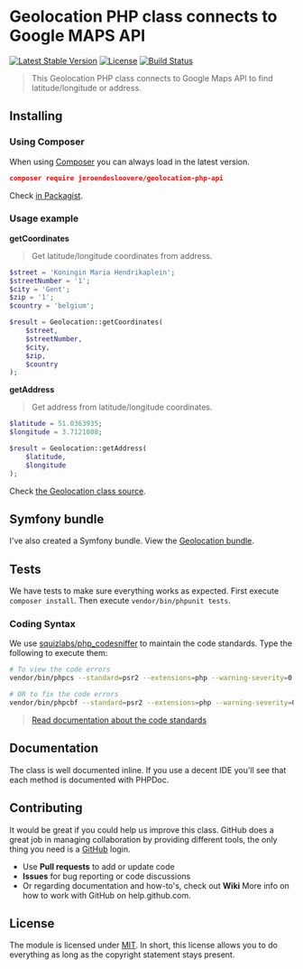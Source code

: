 # Geolocation PHP class connects to Google MAPS API
[![Latest Stable Version](http://img.shields.io/packagist/v/jeroendesloovere/geolocation-php-api.svg)](https://packagist.org/packages/jeroendesloovere/geolocation-php-api)
[![License](http://img.shields.io/badge/license-MIT-lightgrey.svg)](https://github.com/jeroendesloovere/geolocation-php-api/blob/master/LICENSE)
[![Build Status](http://img.shields.io/travis/jeroendesloovere/geolocation-php-api.svg)](https://travis-ci.org/jeroendesloovere/geolocation-php-api)

> This Geolocation PHP class connects to Google Maps API to find latitude/longitude or address.

## Installing

### Using Composer

When using [Composer](https://getcomposer.org) you can always load in the latest version.

``` json
composer require jeroendesloovere/geolocation-php-api
```
Check [in Packagist](https://packagist.org/packages/jeroendesloovere/geolocation-php-api).

### Usage example

**getCoordinates**

> Get latitude/longitude coordinates from address.

``` php
$street = 'Koningin Maria Hendrikaplein';
$streetNumber = '1';
$city = 'Gent';
$zip = '1';
$country = 'belgium';

$result = Geolocation::getCoordinates(
    $street,
    $streetNumber,
    $city,
    $zip,
    $country
);
```

**getAddress**

> Get address from latitude/longitude coordinates.

``` php
$latitude = 51.0363935;
$longitude = 3.7121008;

$result = Geolocation::getAddress(
    $latitude,
    $longitude
);
```

Check [the Geolocation class source](./src/Geolocation.php).

## Symfony bundle

I've also created a Symfony bundle.
View the [Geolocation bundle](https://github.com/jeroendesloovere/geolocation-bundle).

## Tests

We have tests to make sure everything works as expected.
First execute `composer install`.
Then execute `vendor/bin/phpunit tests`.

### Coding Syntax

We use [squizlabs/php_codesniffer](https://packagist.org/packages/squizlabs/php_codesniffer) to maintain the code standards.
Type the following to execute them:
```bash
# To view the code errors
vendor/bin/phpcs --standard=psr2 --extensions=php --warning-severity=0 --report=full "src"

# OR to fix the code errors
vendor/bin/phpcbf --standard=psr2 --extensions=php --warning-severity=0 --report=full "src"
```
> [Read documentation about the code standards](https://github.com/squizlabs/PHP_CodeSniffer/wiki)

## Documentation

The class is well documented inline. If you use a decent IDE you'll see that each method is documented with PHPDoc.

## Contributing

It would be great if you could help us improve this class. GitHub does a great job in managing collaboration by providing different tools, the only thing you need is a [GitHub](http://github.com) login.

* Use **Pull requests** to add or update code
* **Issues** for bug reporting or code discussions
* Or regarding documentation and how-to's, check out **Wiki**
More info on how to work with GitHub on help.github.com.

## License

The module is licensed under [MIT](./LICENSE). In short, this license allows you to do everything as long as the copyright statement stays present.